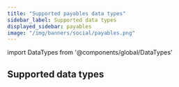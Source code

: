 ```yaml
---
title: "Supported payables data types"
sidebar_label: Supported data types
displayed_sidebar: payables
image: "/img/banners/social/payables.png"
---
```


import DataTypes from '@components/global/DataTypes'

## Supported data types

<DataTypes product="payables" urlPrefix="/sync-for-payables-api#"/>

<br/>